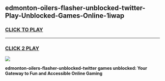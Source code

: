 
## edmonton-oilers-flasher-unblocked-twitter-Play-Unblocked-Games-Online-1iwap
<h3>
<a href="https://premium76.site?title=edmonton-oilers-flasher-unblocked-twitter&ref=25A">CLICK TO PLAY</a></h3>
<hr>

<h3>
<a href="https://premium76.site?title=edmonton-oilers-flasher-unblocked-twitter&ref=25A">CLICK 2 PLAY</a>
  
</h3>

<a href="https://premium76.site?title=edmonton-oilers-flasher-unblocked-twitter&ref=25A"><img src="https://clearcache.store/games.png"></a>


**edmonton-oilers-flasher-unblocked-twitter games unblocked: Your Gateway to Fun and Accessible Online Gaming**
